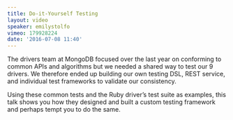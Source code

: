 ```yaml
---
title: Do-it-Yourself Testing
layout: video
speaker: emilystolfo
vimeo: 179928224
date: '2016-07-08 11:40'
---
```


The drivers team at MongoDB focused over the last year on conforming to common APIs and algorithms but we needed a shared way to test our 9 drivers. We therefore ended up building our own testing DSL, REST service, and individual test frameworks to validate our consistency.

Using these common tests and the Ruby driver’s test suite as examples, this talk shows you how they designed and built a custom testing framework and perhaps tempt you to do the same.
